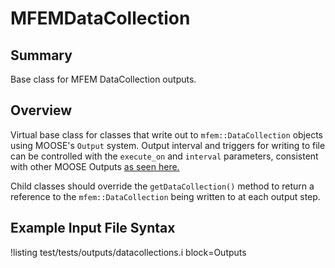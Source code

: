 # MFEMDataCollection

## Summary

Base class for MFEM DataCollection outputs.

## Overview

Virtual base class for classes that write out to `mfem::DataCollection` objects using MOOSE's
`Output` system. Output interval and triggers for writing to file can be controlled with the
`execute_on` and `interval` parameters, consistent with other MOOSE Outputs [as seen
here.](https://mooseframework.inl.gov/syntax/Outputs/index.html)

Child classes should override the `getDataCollection()` method to return a reference to the
`mfem::DataCollection` being written to at each output step.

## Example Input File Syntax

!listing test/tests/outputs/datacollections.i block=Outputs
